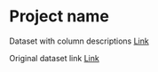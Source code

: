 # Project name

Dataset with column descriptions
[Link](https://docs.google.com/spreadsheets/d/1oTsCZyVqQnNTH7jzLDV_IblDZXRmLs3P3IKH5unhndQ/edit?usp=sharing)

Original dataset link
[Link](https://www.kaggle.com/datasets/annavictoria/speed-dating-experiment)
